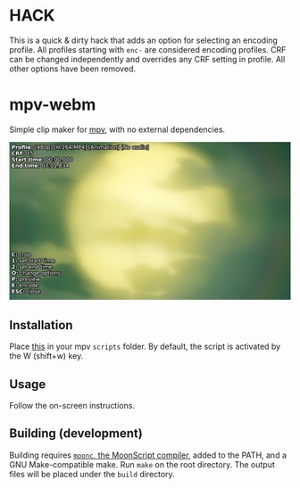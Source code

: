 # HACK

This is a quick & dirty hack that adds an option for selecting an encoding profile. All profiles starting with `enc-` are considered encoding profiles. CRF can be changed independently and overrides any CRF setting in profile. All other options have been removed.

# mpv-webm
Simple clip maker for [mpv][mpv], with no external dependencies.

![sample](/img/sample.png)

## Installation
Place [this][build] in your mpv `scripts` folder. By default, the script is activated by the W (shift+w) key.

## Usage
Follow the on-screen instructions.

## Building (development)
Building requires [`moonc`, the MoonScript compiler][moonscript], added to the PATH, and a GNU Make-compatible make. Run `make` on the root directory. The output files will be placed under the `build` directory.

[build]: https://raw.githubusercontent.com/Igetin/mpv-webm/master/build/webm.lua
[mpv]: https://mpv.io
[moonscript]: https://moonscript.org
